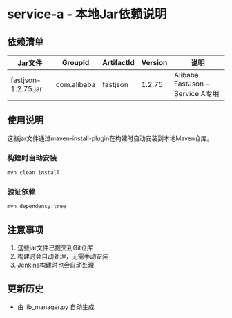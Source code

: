 # service-a - 本地Jar依赖说明

## 依赖清单

| Jar文件 | GroupId | ArtifactId | Version | 说明 |
|---------|---------|------------|---------|------|
| fastjson-1.2.75.jar | com.alibaba | fastjson | 1.2.75 | Alibaba FastJson - Service A专用 |

## 使用说明

这些jar文件通过maven-install-plugin在构建时自动安装到本地Maven仓库。

### 构建时自动安装

```bash
mvn clean install
```

### 验证依赖

```bash
mvn dependency:tree
```

## 注意事项

1. 这些jar文件已提交到Git仓库
2. 构建时会自动处理，无需手动安装
3. Jenkins构建时也会自动处理

## 更新历史

- 由 lib_manager.py 自动生成
